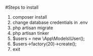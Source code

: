 #Steps to install
1. composer install
2. change database credentials in .env
3. php artisan migrate
4. php artisan tinker
5. $users = new \App\Models\User();
6. $users->factory(20)->create();
7. exit